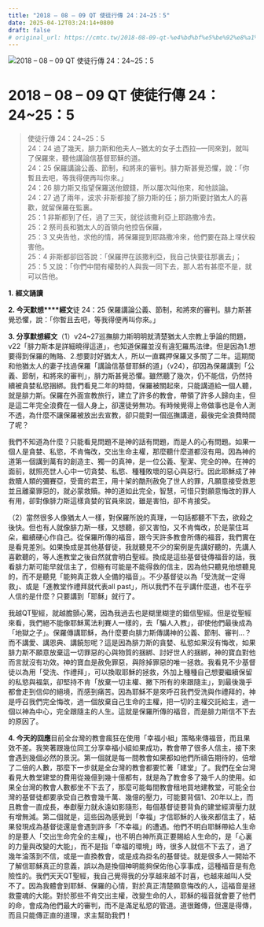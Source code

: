 ```yaml
---
title: "2018 – 08 – 09 QT 使徒行傳 24：24~25：5"
date: 2025-04-12T03:24:14+0800
draft: false
# original_url: https://cmtc.tw/2018-08-09-qt-%e4%bd%bf%e5%be%92%e8%a1%8c%e5%82%b3-24%ef%bc%9a2425%ef%bc%9a5
---
```


![2018 – 08 – 09 QT 使徒行傳 24：24\~25：5](/images/qt.jpg   "2018 – 08 – 09 QT 使徒行傳 24：24\~25：5")

# 2018 – 08 – 09 QT 使徒行傳 24：24\~25：5

> 使徒行傳 24：24\~25：5  
> 24：24 過了幾天，腓力斯和他夫人─猶太的女子土西拉─一同來到，就叫了保羅來，聽他講論信基督耶穌的道。  
> 24：25 保羅講論公義、節制，和將來的審判。腓力斯甚覺恐懼，說：「你暫且去吧，等我得便再叫你來。」  
> 24：26 腓力斯又指望保羅送他銀錢，所以屢次叫他來，和他談論。  
> 24：27 過了兩年，波求‧非斯都接了腓力斯的任；腓力斯要討猶太人的喜歡，就留保羅在監裏。  
> 25：1 非斯都到了任，過了三天，就從該撒利亞上耶路撒冷去。  
> 25：2 祭司長和猶太人的首領向他控告保羅，  
> 25：3 又央告他，求他的情，將保羅提到耶路撒冷來，他們要在路上埋伏殺害他。  
> 25：4 非斯都卻回答說：「保羅押在該撒利亞，我自己快要往那裏去」；  
> 25：5 又說：「你們中間有權勢的人與我一同下去，那人若有甚麼不是，就可以告他。

**1.** **經文誦讀**

**2. 今天默想****經文**徒 24：25 保羅講論公義、節制，和將來的審判。腓力斯甚覺恐懼，說：「你暫且去吧，等我得便再叫你來。」

**3. 分享默想經文**（1）v24\~27巡撫腓力斯明明就清楚猶太人宗教上爭論的問題，v22「腓力斯本是詳細曉得這道」，也知道保羅並沒有違犯羅馬法律。但是因為1.想要得到保羅的賄賂、2.想要討好猶太人，所以一直羈押保羅又多關了二年。這期間和他猶太人的妻子找過保羅「講論信基督耶穌的道」（v24），卻因為保羅講到「公義、節制，和將來的審判」，腓力斯甚覺恐懼。雖然聽了幾次，仍不能信，仍然持續被貪婪私慾捆綁。我們看見二年的時間，保羅被關起來，只能講道給一個人聽，就是腓力斯。保羅在外面宣教旅行，建立了許多的教會，帶領了許多人歸向主，但是這二年完全浪費在一個人身上，卻還徒勞無功。有時候覺得上帝做事也是令人測不透，為什麼不讓保羅被放出去宣教，卻只能對一個巡撫講道，最後完全浪費時間了呢？

我們不知道為什麼？只能看見問題不是神的話有問題，而是人的心有問題。如果一個人是貪婪、私慾，不肯悔改，交出生命主權，那麼聽什麼道都沒有用。因為神的道第一個講到萬有的創造主、獨一的真神，是一位公義、聖潔、完全的神。在神的面前，就照亮世人心中一切貪婪、私慾、種種敗壞的惡心與惡行。因此耶穌成了神救贖人類的彌賽亞，受膏的君王，用十架的酷刑赦免了世人的罪，凡願意接受救恩並且離棄罪惡的，就必蒙救贖。神的道如此完全，智慧，可惜只對願意悔改的罪人有用，卻對像腓力斯這樣貪婪的官員來說，雖是害怕，卻不肯接受。

（2）當然很多人像猶太人一樣，對保羅所說的真理，一句話都聽不下去，欲殺之後快。但也有人就像腓力斯一樣，又想聽，卻又害怕，又不肯悔改，於是蒙住耳朵，繼續硬心作自己。從保羅所傳的福音，跟今天許多教會所傳的福音，我們實在是看見差別。如果換成是其他基督徒，我就聽見不少的案例是先講好聽的，先講人喜歡聽的，等人進教堂之後自然就會明白聖經。換成是這些基督徒傳福音的話，我看腓力斯可能早就信主了，但極有可能是不能得救的信主，因為他只聽見他想聽見的，而不是聽見「能夠真正救人全備的福音」。不少基督徒以為「受洗就一定得救」、或是「進教堂作禮拜就代表all past」，所以我們不在乎講什麼道，也不在乎人信的是什麼？只要講到「耶穌」就行了。

我越QT聖經，就越膽顫心驚，因為我過去也是糊里糊塗的錯信聖經。但是從聖經來看，我們絕不能像耶穌罵法利賽人一樣的，去「騙人入教」，卻使他們最後成為「地獄之子」。保羅傳講耶穌，為什麼要向腓力斯傳講神的公義、節制、審判…？而不講愛、講恩典、講饒恕呢？這是因為腓力斯的貪婪、私慾如果沒有悔改，如果腓力斯不願意放棄這一切罪惡的心與物質的捆綁、討好世人的捆綁，神的寶血對他而言就沒有功效。神的寶血是赦免罪惡，與除掉罪惡的唯一拯救。我看見不少基督徒以為用「受洗、作禮拜」，可以換取耶穌的拯救，外加上種種自己想要繼續保留的私慾與福氣，卻堅持不肯「放棄一切主權、撇下所有的來跟隨主」，到最後幾乎都會走到信仰的絕境，而感到痛苦。因為耶穌不是來呼召我們受洗與作禮拜的，神是呼召我們完全悔改，過一個放棄自己生命的主權，把一切的主權交託給主，過一個以神為中心，完全跟隨主的人生。這就是保羅所傳的福音，而是腓力斯信不下去的原因了。

**4. 今天的回應**目前全台灣的教會瘋狂在使用「幸福小組」策略來傳福音，而且果效不差。我笑著跟幾位同工分享幸福小組如果成功，教會帶了很多人信主，接下來會遇到幾個必然的景況。第一個就是每一間教會如果都如他們所禱告期待的，倍增了二倍的人數，那麼下一步就是全台灣的教會都要忙著「建堂」了。我們在全台灣看見大教堂建堂的費用從幾億到幾十億都有，就是為了教會多了幾千人的使用。如果全台灣的教會人數都坐不下去了，那麼可能每間教會租地買地建教堂，可能全台灣的基督徒都要承受自己教會幾千萬、幾億的壓力，可能要背個1、20年以上，而且教會一直成長，奉獻壓力就永遠如影隨形，每個基督徒要背負的建堂經濟壓力就有增無減。第二個就是，這些因為感覺到「幸福」才信耶穌的人後來都信主了，結果發現成為基督徒還是會遇到許多「不幸福」的遭遇。他們不明白耶穌帶給人生命的是要人「交出生命完全的主權」，也不明白神所真正要賜給人生命的，是「心裏的力量與改變的大能」，而不是指「幸福的環境」時，很多人就信不下去了，過了幾年淪落到不信，或是一直換教會，或是成為掛名的基督徒。就是很多人一開始不了解信耶穌真正的意義，誤以為是換個神明能夠保佑他心享事成，這種福音是有危險性的。我們天天QT聖經，我自己覺得我的分享越來越不討喜，也越來越叫人受不了。因為我體會到耶穌、保羅的心情，對於真正清楚願意悔改的人，這福音是拯救靈魂的大能。對於那些不肯交出主權，改變生命的人，耶穌的福音就會要了他們的命，會成為他們最大的審判，而不是滿足私慾的管道。道很難傳，但還是得傳，而且只能傳正直的道理，求主幫助我們！